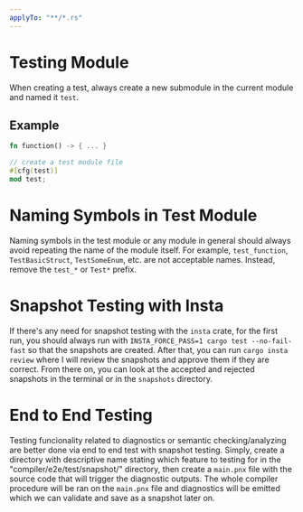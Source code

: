 ```yaml
---
applyTo: "**/*.rs"
---
```


# Testing Module

When creating a test, always create a new submodule in the current module
and named it `test`.

## Example

```rust
fn function() -> { ... }

// create a test module file
#[cfg(test)]
mod test;
```

# Naming Symbols in Test Module

Naming symbols in the test module or any module in general should always avoid
repeating the name of the module itself. For example, `test_function`,
`TestBasicStruct`, `TestSomeEnum`, etc. are not acceptable names. Instead,
remove the `test_*` or `Test*` prefix.

# Snapshot Testing with Insta

If there's any need for snapshot testing with the `insta` crate, for the first
run, you should always run with `INSTA_FORCE_PASS=1 cargo test --no-fail-fast`
so that the snapshots are created. After that, you can run `cargo insta review`
where I will review the snapshots and approve them if they are correct. From
there on, you can look at the accepted and rejected snapshots in the terminal
or in the `snapshots` directory.

# End to End Testing

Testing funcionality related to diagnostics or semantic checking/analyzing are
better done via end to end test with snapshot testing. Simply, create a
directory with descriptive name stating which feature to testing for in the
"compiler/e2e/test/snapshot/" directory, then create a `main.pnx` file with the
source code that will trigger the diagnostic outputs. The whole compiler
procedure will be ran on the `main.pnx` file and diagnostics will be emitted
which we can validate and save as a snapshot later on.
